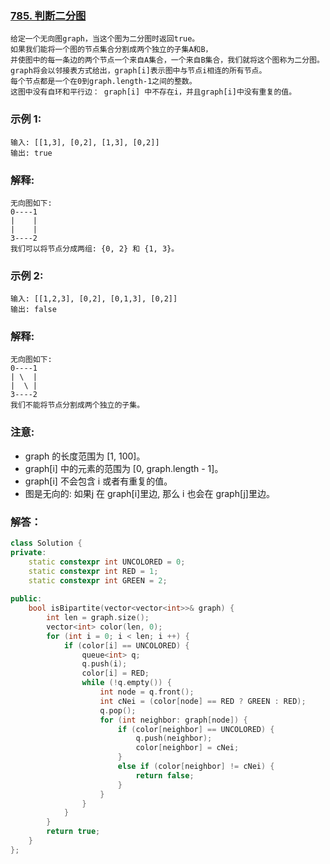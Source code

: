 ### [785. 判断二分图](https://leetcode-cn.com/problems/is-graph-bipartite/)
```
给定一个无向图graph，当这个图为二分图时返回true。
如果我们能将一个图的节点集合分割成两个独立的子集A和B，
并使图中的每一条边的两个节点一个来自A集合，一个来自B集合，我们就将这个图称为二分图。
graph将会以邻接表方式给出，graph[i]表示图中与节点i相连的所有节点。
每个节点都是一个在0到graph.length-1之间的整数。
这图中没有自环和平行边： graph[i] 中不存在i，并且graph[i]中没有重复的值。
```
### 示例 1:
```
输入: [[1,3], [0,2], [1,3], [0,2]]
输出: true
```
### 解释: 
```
无向图如下:
0----1
|    |
|    |
3----2
我们可以将节点分成两组: {0, 2} 和 {1, 3}。
```
### 示例 2:
```
输入: [[1,2,3], [0,2], [0,1,3], [0,2]]
输出: false
```
### 解释: 
```
无向图如下:
0----1
| \  |
|  \ |
3----2
我们不能将节点分割成两个独立的子集。
```
### 注意:
- graph 的长度范围为 [1, 100]。
- graph[i] 中的元素的范围为 [0, graph.length - 1]。
- graph[i] 不会包含 i 或者有重复的值。
- 图是无向的: 如果j 在 graph[i]里边, 那么 i 也会在 graph[j]里边。
### 解答：
```C++
class Solution {
private:
    static constexpr int UNCOLORED = 0;
    static constexpr int RED = 1;
    static constexpr int GREEN = 2;
    
public:
    bool isBipartite(vector<vector<int>>& graph) {
        int len = graph.size();
        vector<int> color(len, 0);
        for (int i = 0; i < len; i ++) {
            if (color[i] == UNCOLORED) {
                queue<int> q;
                q.push(i);
                color[i] = RED;
                while (!q.empty()) {
                    int node = q.front();
                    int cNei = (color[node] == RED ? GREEN : RED);
                    q.pop();
                    for (int neighbor: graph[node]) {
                        if (color[neighbor] == UNCOLORED) {
                            q.push(neighbor);
                            color[neighbor] = cNei;
                        }
                        else if (color[neighbor] != cNei) {
                            return false;
                        }
                    }
                }
            }
        }
        return true;
    }
};
```
